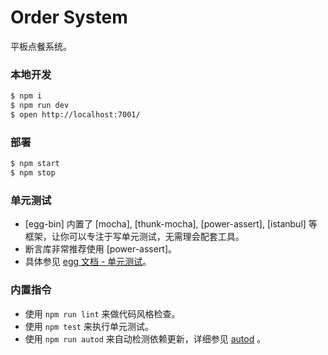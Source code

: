 # Order System

平板点餐系统。

### 本地开发

```bash
$ npm i
$ npm run dev
$ open http://localhost:7001/
```

### 部署

```bash
$ npm start
$ npm stop
```

### 单元测试

* [egg-bin] 内置了 [mocha], [thunk-mocha], [power-assert], [istanbul] 等框架，让你可以专注于写单元测试，无需理会配套工具。
* 断言库非常推荐使用 [power-assert]。
* 具体参见 [egg 文档 - 单元测试](https://eggjs.org/zh-cn/core/unittest)。

### 内置指令

* 使用 `npm run lint` 来做代码风格检查。
* 使用 `npm test` 来执行单元测试。
* 使用 `npm run autod` 来自动检测依赖更新，详细参见 [autod](https://www.npmjs.com/package/autod) 。
